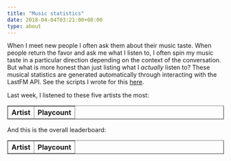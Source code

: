 ```yaml
---
title: "Music statistics"
date: 2018-04-04T03:21:00+08:00
type: about
---
```


<meta charset="UTF-8">
<head>
<script src="https://ajax.googleapis.com/ajax/libs/jquery/3.3.1/jquery.min.js"></script>
<script src="/scripts/lastfm_query.js"></script>
</head>

When I meet new people I often ask them about their music taste.
When people return the favor and ask me what I listen to, I often spin my music taste in a particular direction depending on the context of the conversation. But what is more honest than just listing what I *actually* listen to?
These musical statistics are generated automatically
through interacting with the LastFM API. 
See the scripts I wrote for this <a href="https://github.com/EdwinWenink/personal_website/tree/master/static/scripts">here</a>.

<p id="now_playing"></p>

<p> Last week, I listened to these five artists the most: </p>

<table id="weekly_artists" border="1">
<thead> 
<th> Artist </th>
<th> Playcount </th>
</thead>
<tbody>
</tbody>
</table>
</div>
<div>
<p> And this is the overall leaderboard: </p>
<table id="artists" border="1">
<thead> 
<th> Artist </th>
<th> Playcount </th>
</thead>
<tbody>
</tbody>
</table>
</div>
<div>
<p id="tags"></p>
</div>
</html>

